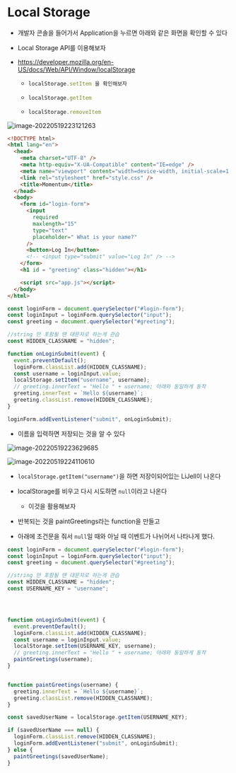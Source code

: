# Local Storage

- 개발자 콘솔을 들어가서 Application을 누르면 아래와 같은 화면을 확인할 수 있다

- Local Storage API를 이용해보자

- https://developer.mozilla.org/en-US/docs/Web/API/Window/localStorage

  - ```javascript
    localStorage.setItem 을 확인해보자
    ```

  - ```javascript
    localStorage.getItem
    ```

  - ```javascript
    localStorage.removeItem
    ```

  

![image-20220519223121263](C:\Users\hanju\TIL\image.assets\image-20220519223121263.png)



```html
<!DOCTYPE html>
<html lang="en">
  <head>
    <meta charset="UTF-8" />
    <meta http-equiv="X-UA-Compatible" content="IE=edge" />
    <meta name="viewport" content="width=device-width, initial-scale=1.0" />
    <link rel="stylesheet" href="style.css" />
    <title>Momentum</title>
  </head>
  <body>
    <form id="login-form">
      <input
        required
        maxlength="15"
        type="text"
        placeholder=" What is your name?"
      />
      <button>Log In</button>
      <!-- <input type="submit" value="Log In" /> -->
    </form>
    <h1 id = "greeting" class="hidden"></h1>

    <script src="app.js"></script>
  </body>
</html>

```

```javascript
const loginForm = document.querySelector("#login-form");
const loginInput = loginForm.querySelector("input");
const greeting = document.querySelector("#greeting");

//string 만 포함될 땐 대문자로 하는게 관습
const HIDDEN_CLASSNAME = "hidden";

function onLoginSubmit(event) {
  event.preventDefault();
  loginForm.classList.add(HIDDEN_CLASSNAME);
  const username = loginInput.value;
  localStorage.setItem("username", username);
  // greeting.innerText = "Hello " + username; 아래와 동일하게 동작
  greeting.innerText = `Hello ${username}`;
  greeting.classList.remove(HIDDEN_CLASSNAME);
}

loginForm.addEventListener("submit", onLoginSubmit);
```



- 이름을 입력하면 저장되는 것을 알 수 있다



![image-20220519223629685](C:\Users\hanju\TIL\image.assets\image-20220519223629685.png)

![image-20220519224110610](../../image.assets/image-20220519224110610.png)

- `localStorage.getItem("username")`을 하면 저장이되어있는 LiJell이 나온다
- localStorage를 비우고 다시 시도하면 `null`이라고 나온다

  - 이것을 활용해보자
- 반복되는 것을 paintGreetings라는 function을 만들고
- 아래에 조건문을 줘서 `null`일 때와 아닐 때 이벤트가 나뉘어서 나타나게 했다.

 ```javascript
 const loginForm = document.querySelector("#login-form");
 const loginInput = loginForm.querySelector("input");
 const greeting = document.querySelector("#greeting");
 
 //string 만 포함될 땐 대문자로 하는게 관습
 const HIDDEN_CLASSNAME = "hidden";
 const USERNAME_KEY = "username";
 
 
 
 
 function onLoginSubmit(event) {
   event.preventDefault();
   loginForm.classList.add(HIDDEN_CLASSNAME);
   const username = loginInput.value;
   localStorage.setItem(USERNAME_KEY, username);
   // greeting.innerText = "Hello " + username; 아래와 동일하게 동작
   paintGreetings(username);
 }
 
 
 function paintGreetings(username) {
   greeting.innerText = `Hello ${username}`;
   greeting.classList.remove(HIDDEN_CLASSNAME);
 }
 
 const savedUserName = localStorage.getItem(USERNAME_KEY);
 
 if (savedUserName === null) {
   loginForm.classList.remove(HIDDEN_CLASSNAME);
   loginForm.addEventListener("submit", onLoginSubmit);
 } else {
   paintGreetings(savedUserName);
 }
 
 ```

